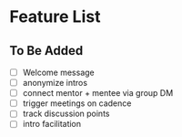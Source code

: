 # Feature List
## To Be Added
- [ ] Welcome message
- [ ] anonymize intros
- [ ] connect mentor + mentee via group DM
- [ ] trigger meetings on cadence
- [ ] track discussion points
- [ ] intro facilitation
